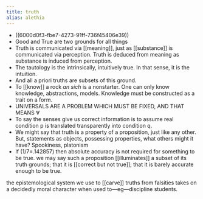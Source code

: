 ```yaml
---
title: truth
alias: alethia
---
```


- ((6000d0f3-fbe7-4273-91ff-736f45406e39))
- Good and True are two grounds for all things
- Truth is communicated via [[meaning]], just as [[substance]] is communicated via perception. Truth is deduced from meaning as substance is induced from perception.
- The tautology is the intrinsically, intuitively true. In that sense, it is the intuition.
- And all a priori truths are subsets of this ground.
- To [[know]] a rock *an sich* is a nonstarter. One can only know knowledge, abstractions, models. 
Knowledge must be constructed as a trait on a form.
- UNIVERSALS ARE A PROBLEM WHICH MUST BE FIXED, AND THAT MEANS ∀
- To say the senses give us correct information is to assume real condition p is translated transparently into condition q.
- We might say that truth is a property of a proposition, just like any other. But, statements as objects, possessing properties, what others might it have? Spookiness, platonism
- If (1/7=.142857) then absolute accuracy is not required for something to be true. we may say such a proposition [[illuminates]] a subset of its truth grounds; that it is [[correct but not true]]; that it is barely accurate enough to be true.

the epistemological system we use to [[carve]] truths from falsities takes on a decidedly moral character when used to—eg—discipline students.
